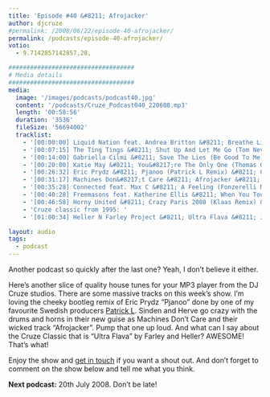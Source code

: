 ```yaml
---
title: 'Episode #40 &#8211; Afrojacker'
author: djcruze
#permalink: /2008/06/22/episode-40-afrojacker/
permalink: /podcasts/episode-40-afrojacker/
votio:
  - 9.7142857142857,28,

###################################
# Media details
###################################
media:
  image: '/images/podcasts/podcast40.jpg'
  content: '/podcasts/Cruze_Podcast040_220608.mp3'
  length: '00:58:56'
  duration: '3536'
  fileSize: '56694002'
  tracklist:
    - '[00:00:00] Liquid Nation feat. Andrea Britton &#8211; Breathe Life (Chris Ortega &#038; Thomas Gold Dub) &#8211; Hit! Records'
    - '[00:07:15] The Ting Tings &#8211; Shut Up And Let Me Go (Tom Neville&#8217;s Keep It Quiet Dub) (Funkfinders cut-up edit) &#8211; Columbia'
    - '[00:14:00] Gabriella Cilmi &#8211; Save The Lies (Be Good To Me) (Out Of Office Remix) &#8211; Island'
    - '[00:20:00] Katie May &#8211; You&#8217;re The Only One (Thomas Gold Remix) &#8211; AATW'
    - '[00:26:32] Eric Prydz &#8211; Pjanoo (Patrick L Remix) &#8211; CDR'
    - '[00:31:17] Machines Don&#8217;t Care &#8211; Afrojacker &#8211; Machines Don&#8217;t Care'
    - '[00:35:28] Connected feat. Max C &#8211; A Feeling (Fonzerelli Mix) &#8211; Big In Ibiza'
    - '[00:40:28] Freemasons feat. Katherine Ellis &#8211; When You Touch Me (Freemasons 2008 Club Mix) &#8211; Loaded Records'
    - '[00:46:58] Horny United &#8211; Crazy Paris 2008 (Klaas Remix) &#8211; Attractive Music'
    - 'Cruze classic from 1995: '
    - '[01:00:34] Heller N Farley Project &#8211; Ultra Flava &#8211; Jus&#8217; Trax'

layout: audio
tags:
  - podcast
---
```


Another podcast so quickly after the last one? Yeah, I don&#8217;t believe it either.

Here&#8217;s another slice of quality house tunes for your MP3 player from the DJ Cruze studios. There are some massive tracks on this week&#8217;s show. I&#8217;m loving the cheeky bootleg remix of Eric Prydz &#8220;Pjanoo&#8221; done by one of my favourite Swedish producers [Patrick L][1]. Sinden and Herve go crazy with the drums and horns in their new guise as Machines Don&#8217;t Care and their wicked track &#8220;Afrojacker&#8221;. Pump that one up loud. And what can I say about the Cruze Classic that is &#8220;Ultra Flava&#8221; by Farley and Heller? AWESOME! That&#8217;s what!

Enjoy the show and [get in touch][2] if you want a shout out. And don&#8217;t forget to comment on the show below and tell me what you think.

**Next podcast:** 20th July 2008. Don&#8217;t be late!

[1]: http://www.patrickl.se
[2]: /contact
[3]: http://www.djcruze.co.uk/cms/wp-content/DownloadButton.gif
[4]: http://www.djcruzeaudio.co.uk/podcasts/Cruze_Podcast040_220608.mp3
